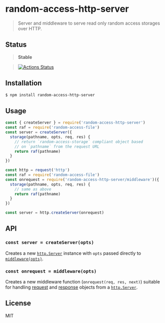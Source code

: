 random-access-http-server
=========================

> Server and middleware to serve read only random access storages over HTTP.

## Status

> **Stable**

> [![Actions Status](https://github.com/little-core-labs/random-access-http-server/workflows/Node%20CI/badge.svg)](https://github.com/little-core-labs/random-access-http-server/actions)

## Installation

```sh
$ npm install random-access-http-server
```

## Usage

```js
const { createServer } = require('random-access-http-server')
const raf = require('random-access-file')
const server = createServer({
  storage(pathname, opts, req, res) {
    // return `random-access-storage` compliant object based
    // on `pathname` from the request URL
    return raf(pathname)
  }
})
```

```js
const http = request('http')
const raf = require('random-access-file')
const onrequest = require('random-access-http-server/middleware')({
  storage(pathname, opts, req, res) {
    // same as above
    return raf(pathname)
  }
})

const server = http.createServer(onrequest)
```

## API

<a name="api-create-server"></a>
### `const server = createServer(opts)`

Creates a new
[`http.Server`](https://nodejs.org/api/http.html#http_class_http_server)
instance with `opts` passed directly to
[`middleware(opts)`](#api-middleware).

<a name="api-middleware"></a>
### `const onrequest = middleware(opts)`

Creates a new middleware function (`onrequest(req, res, next)`) suitable
for handling
[request](https://nodejs.org/api/http.html#http_class_http_incomingmessage)
and [response](https://nodejs.org/api/http.html#http_class_http_serverresponse)
objects from a
[`http.Server`](https://nodejs.org/api/http.html#http_class_http_server).

## License

MIT

